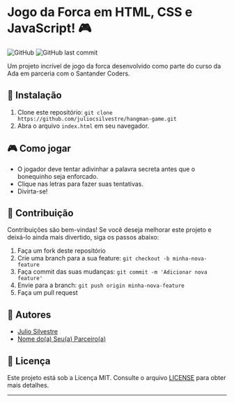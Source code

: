 # Jogo da Forca em HTML, CSS e JavaScript! :video_game:

![GitHub](https://img.shields.io/github/license/juliocsilvestre/hangman-game)
![GitHub last commit](https://img.shields.io/github/last-commit/juliocsilvestre/hangman-game)

Um projeto incrível de jogo da forca desenvolvido como parte do curso da Ada em parceria com o Santander Coders.

## :construction: Instalação

1. Clone este repositório: `git clone https://github.com/juliocsilvestre/hangman-game.git`
2. Abra o arquivo `index.html` em seu navegador.

## :video_game: Como jogar

- O jogador deve tentar adivinhar a palavra secreta antes que o bonequinho seja enforcado.
- Clique nas letras para fazer suas tentativas.
- Divirta-se!

## :rocket: Contribuição

Contribuições são bem-vindas! Se você deseja melhorar este projeto e deixá-lo ainda mais divertido, siga os passos abaixo:

1. Faça um fork deste repositório
2. Crie uma branch para a sua feature: `git checkout -b minha-nova-feature`
3. Faça commit das suas mudanças: `git commit -m 'Adicionar nova feature'`
4. Envie para a branch: `git push origin minha-nova-feature`
5. Faça um pull request

## :busts_in_silhouette: Autores

- [Julio Silvestre](https://github.com/juliocsilvestre)
- [Nome do(a) Seu(a) Parceiro(a)](https://github.com/mercietc)

## :page_facing_up: Licença

Este projeto está sob a Licença MIT. Consulte o arquivo [LICENSE](LICENSE) para obter mais detalhes.

---
